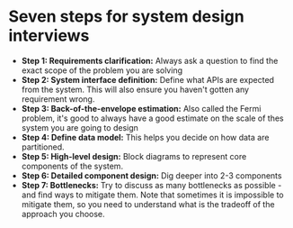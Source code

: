 # Seven steps for system design interviews


- **Step 1: Requirements clarification:** Always ask a question to find the exact scope of the problem you are solving
- **Step 2: System interface definition:** Define what APIs are expected from the system. This will also ensure you haven't gotten any requirement wrong.
- **Step 3: Back-of-the-envelope estimation:** Also called the Fermi problem, it's good to always have a good estimate on the scale of thes system you are going to design
- **Step 4: Define data model:** This helps you decide on how data are partitioned.
- **Step 5: High-level design:** Block diagrams to represent core components of the system.
- **Step 6: Detailed component design:** Dig deeper into 2-3 components 
- **Step 7: Bottlenecks:** Try to discuss as many bottlenecks as possible - and find ways to mitigate them. Note that sometimes it is impossible to mitigate them, so you need to understand what is the tradeoff of the approach you choose.
